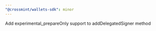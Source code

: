 ```yaml
---
"@crossmint/wallets-sdk": minor
---
```


Add experimental_prepareOnly support to addDelegatedSigner method
